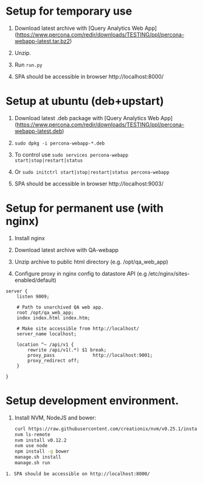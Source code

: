 Setup for temporary use
==
1. Download latest archive with [Query Analytics Web App] (https://www.percona.com/redir/downloads/TESTING/ppl/percona-webapp-latest.tar.bz2)

1. Unzip.

1. Run `run.py`

1. SPA should be accessible in browser http://localhost:8000/

Setup at ubuntu (deb+upstart)
==
1. Download latest .deb package with [Query Analytics Web App] (https://www.percona.com/redir/downloads/TESTING/ppl/percona-webapp-latest.deb)

1. `sudo dpkg -i percona-webapp-*.deb`

1. To control use `sudo services percona-webapp start|stop|restart|status`

1. Or `sudo initctrl start|stop|restart|status percona-webapp`

1. SPA should be accessible in browser http://localhost:9003/

Setup for permanent  use (with nginx)
==

1. Install nginx

1. Download latest archive with QA-webapp

1. Unzip archive to public html directory (e.g. /opt/qa_web_app)

1. Configure proxy in nginx config to datastore API (e.g /etc/nginx/sites-enabled/default)
```
server {
    listen 9009;

    # Path to unarchived QA web app.
    root /opt/qa_web_app;
    index index.html index.htm;

    # Make site accessible from http://localhost/
    server_name localhost;

    location ^~ /api/v1 {
        rewrite /api/v1(.*) $1 break;
        proxy_pass              http://localhost:9001;
        proxy_redirect off;
    }

}
```



Setup development environment.
==
1. Install NVM, NodeJS and bower:

   ```bash
   curl https://raw.githubusercontent.com/creationix/nvm/v0.25.1/install.sh | bash
   nvm ls-remote
   nvm install v0.12.2
   nvm use node
   npm install -g bower
   manage.sh install
   manage.sh run
  ```
1. SPA should be accessible on http://localhost:8000/
